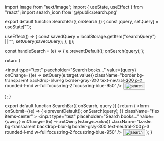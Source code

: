 import Image from "next/image";
import { useState, useEffect } from "react";
import search_icon from '@/public/search.png'

export default function SearchBar({ onSearch }) {
  const [query, setQuery] = useState("");

  useEffect(() => {
    const savedQuery = localStorage.getItem("searchQuery") || "";
    setQuery(savedQuery);
  }, []);

  const handleSearch = (e) => {
    e.preventDefault();
    onSearch(query);
  };

  return (
    <form onSubmit={handleSearch} className="flex items-center gap-2">
      <input
        type="text"
        placeholder="Search books..."
        value={query}
        onChange={(e) => setQuery(e.target.value)}
        className="border bg-transparent backdrop-blur-lg  border-gray-300 text-neutral-200 p-3 rounded-l-md w-full focus:ring-2 focus:ring-blue-950"
      />
      <button type="submit" className="bg-white border border-white text-white p-3 rounded-md">
      <Image src={search_icon} width={24} height={24} alt="search" />
      </button>
    </form>
  );
}

export default function SearchBar({ onSearch, query }) {
  return (
    <form
      onSubmit={(e) => {
        e.preventDefault();
        onSearch(query);
      }}
      className="flex items-center"
    >
      <input
        type="text"
        placeholder="Search books..."
        value={query}
      onChange={(e) => setQuery(e.target.value)}
        className="border bg-transparent backdrop-blur-lg  border-gray-300 text-neutral-200 p-3 rounded-l-md w-full focus:ring-2 focus:ring-blue-950"
      />
       <button type="submit" className="bg-white border border-white text-white p-3 rounded-md">
      <Image src={search_icon} width={24} height={24} alt="search" />
      </button>
    </form>
  );
}
